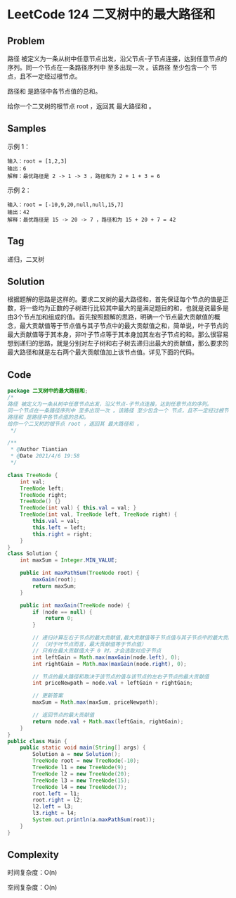 # LeetCode 124 二叉树中的最大路径和

## Problem

路径 被定义为一条从树中任意节点出发，沿父节点-子节点连接，达到任意节点的序列。同一个节点在一条路径序列中 至多出现一次 。该路径 至少包含一个 节点，且不一定经过根节点。

路径和 是路径中各节点值的总和。

给你一个二叉树的根节点 root ，返回其 最大路径和 。

## Samples

示例 1：

```
输入：root = [1,2,3]
输出：6
解释：最优路径是 2 -> 1 -> 3 ，路径和为 2 + 1 + 3 = 6
```

示例 2：

```
输入：root = [-10,9,20,null,null,15,7]
输出：42
解释：最优路径是 15 -> 20 -> 7 ，路径和为 15 + 20 + 7 = 42
```

## Tag

递归，二叉树

## Solution

根据题解的思路是这样的。要求二叉树的最大路径和，首先保证每个节点的值是正数，将一些均为正数的子树进行比较其中最大的是满足题目的和，也就是说最多是由3个节点加和组成的值。首先按照题解的思路，明确一个节点最大贡献值的概念，最大贡献值等于节点值与其子节点中的最大贡献值之和，简单说，叶子节点的最大贡献值等于其本身，非叶子节点等于其本身加其左右子节点的和。那么很容易想到递归的思路，就是分别对左子树和右子树去递归出最大的贡献值，那么要求的最大路径和就是左右两个最大贡献值加上该节点值。详见下面的代码。

## Code

```java
package 二叉树中的最大路径和;
/*
路径 被定义为一条从树中任意节点出发，沿父节点-子节点连接，达到任意节点的序列。
同一个节点在一条路径序列中 至多出现一次 。该路径 至少包含一个 节点，且不一定经过根节点。
路径和 是路径中各节点值的总和。
给你一个二叉树的根节点 root ，返回其 最大路径和 。
 */

/**
 * @Author Tiantian
 * @Date 2021/4/6 19:58
 */

class TreeNode {
    int val;
    TreeNode left;
    TreeNode right;
    TreeNode() {}
    TreeNode(int val) { this.val = val; }
    TreeNode(int val, TreeNode left, TreeNode right) {
        this.val = val;
        this.left = left;
        this.right = right;
    }
}
class Solution {
    int maxSum = Integer.MIN_VALUE;

    public int maxPathSum(TreeNode root) {
        maxGain(root);
        return maxSum;
    }

    public int maxGain(TreeNode node) {
        if (node == null) {
            return 0;
        }

        // 递归计算左右子节点的最大贡献值,最大贡献值等于节点值与其子节点中的最大贡献值之和
        // （对于叶节点而言，最大贡献值等于节点值）
        // 只有在最大贡献值大于 0 时，才会选取对应子节点
        int leftGain = Math.max(maxGain(node.left), 0);
        int rightGain = Math.max(maxGain(node.right), 0);

        // 节点的最大路径和取决于该节点的值与该节点的左右子节点的最大贡献值
        int priceNewpath = node.val + leftGain + rightGain;

        // 更新答案
        maxSum = Math.max(maxSum, priceNewpath);

        // 返回节点的最大贡献值
        return node.val + Math.max(leftGain, rightGain);
    }
}
public class Main {
    public static void main(String[] args) {
        Solution a = new Solution();
        TreeNode root = new TreeNode(-10);
        TreeNode l1 = new TreeNode(9);
        TreeNode l2 = new TreeNode(20);
        TreeNode l3 = new TreeNode(15);
        TreeNode l4 = new TreeNode(7);
        root.left = l1;
        root.right = l2;
        l2.left = l3;
        l3.right = l4;
        System.out.println(a.maxPathSum(root));
    }
}
```

## Complexity

时间复杂度：O(n)

空间复杂度：O(n)